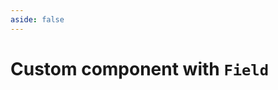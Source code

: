 ```yaml
---
aside: false
---
```

<script setup>
import CustomWithField from '../../../components/examples/CustomWithField/CustomWithField.vue?raw';
import ColorPicker from '../../../components/examples/CustomWithField/ColorPicker.vue?raw';
</script>
# Custom component with `Field`
<Editor height="500px" :files="{'App.vue': CustomWithField, 'ColorPicker.vue': ColorPicker}" />

<!-- # Custom component with `useInput` -->
<!-- <Editor sfc="array" height="500px" :files="{'App.vue': CustomWithUseInput, 'ColorPickerUseInput.vue': ColorPickerUseInput}" /> -->
